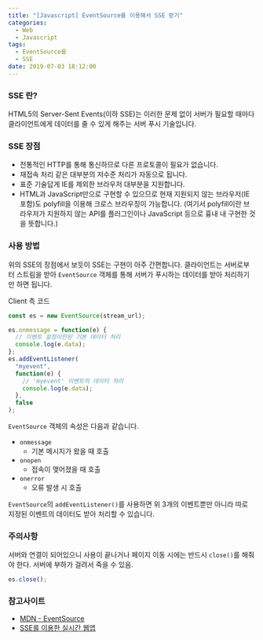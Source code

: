 ```yaml
---
title: "[Javascript] EventSource를 이용해서 SSE 받기"
categories:
  - Web
  - Javascript
tags:
  - EventSource를
  - SSE
date: 2019-07-03 18:12:00
---
```


### SSE 란?

HTML5의 Server-Sent Events(이하 SSE)는 이러한 문제 없이 서버가 필요할 때마다 클라이언트에게 데이터를 줄 수 있게 해주는 서버 푸시 기술입니다.

### SSE 장점

- 전통적인 HTTP를 통해 통신하므로 다른 프로토콜이 필요가 없습니다.
- 재접속 처리 같은 대부분의 저수준 처리가 자동으로 됩니다.
- 표준 기술답게 IE를 제외한 브라우저 대부분을 지원합니다.
- HTML과 JavaScript만으로 구현할 수 있으므로 현재 지원되지 않는 브라우저(IE 포함)도 polyfill을 이용해 크로스 브라우징이 가능합니다. (여기서 polyfill이란 브라우저가 지원하지 않는 API를 플러그인이나 JavaScript 등으로 흉내 내 구현한 것을 뜻합니다.)

### 사용 방법

위의 SSE의 장점에서 보듯이 SSE는 구현이 아주 간편합니다. 클라이언트는 서버로부터 스트림을 받아 `EventSource` 객체를 통해 서버가 푸시하는 데이터를 받아 처리하기만 하면 됩니다.

Client 측 코드

```js
const es = new EventSource(stream_url);

es.onmessage = function(e) {
  // 이벤트 설정이안된 기본 데이터 처리
  console.log(e.data);
};
es.addEventListener(
  "myevent",
  function(e) {
    // 'myevent' 이벤트의 데이터 처리
    console.log(e.data);
  },
  false
);
```

`EventSource` 객체의 속성은 다음과 같습니다.

- `onmessage`
  - 기본 메시지가 왔을 때 호출
- `onopen`
  - 접속이 맺어졌을 때 호출
- `onerror`
  - 오류 발생 시 호출

`EventSource`의 `addEventListener()`를 사용하면 위 3개의 이벤트뿐만 아니라 따로 지정된 이벤트의 데이터도 받아 처리할 수 있습니다.

### 주의사항

서버와 연결이 되어있으니 사용이 끝나거나 페이지 이동 시에는 반드시 `close()`를 해줘야 한다. 서버에 부하가 걸려서 죽을 수 있음.

```js
es.close();
```

### 참고사이트

- [MDN - EventSource](https://developer.mozilla.org/en-US/docs/Web/API/EventSource/EventSource)
- [SSE를 이용한 실시간 웹앱](https://spoqa.github.io/2014/01/20/sse.html)
